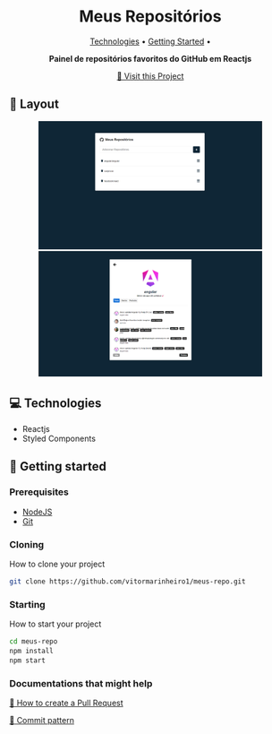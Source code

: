 <h1 align="center" style="font-weight: bold;">Meus Repositórios</h1>

<p align="center">
 <a href="#tech">Technologies</a> • 
 <a href="#started">Getting Started</a> • 
</p>

<p align="center">
    <b>Painel de repositórios favoritos do GitHub em Reactjs</b>
</p>

<p align="center">
     <a href="https://meus-repos.vercel.app/">📱 Visit this Project</a>
</p>

<h2 id="layout">🎨 Layout</h2>

<p align="center">
    <img src="./public/repo1.png" alt="Image 1" width="400px">
    <img src="./public/repo2.png" alt="Image 2" width="400px">
</p>

<h2 id="tech">💻 Technologies</h2>

- Reactjs
- Styled Components

<h2 id="started">🚀 Getting started</h2>

<h3>Prerequisites</h3>

- [NodeJS](https://nodejs.org/en)
- [Git](https://git-scm.com/)

<h3>Cloning</h3>

How to clone your project

```bash
git clone https://github.com/vitormarinheiro1/meus-repo.git
```

<h3>Starting</h3>

How to start your project

```bash
cd meus-repo
npm install
npm start
```

<h3>Documentations that might help</h3>

[📝 How to create a Pull Request](https://www.atlassian.com/br/git/tutorials/making-a-pull-request)

[💾 Commit pattern](https://gist.github.com/joshbuchea/6f47e86d2510bce28f8e7f42ae84c716)

